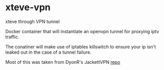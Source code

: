 # xteve-vpn
xteve through VPN tunnel

Docker container that will instantiate an openvpn tunnel for proxying iptv traffic.

The conatiner will make use of iptables killswitch to ensure your ip isn't leaked out in the case of a tunnel failure.

Most of this was taken from DyonR's JackettVPN [repo](https://github.com/DyonR/docker-Jackettvpn)